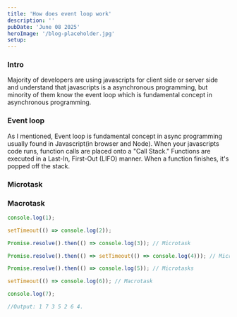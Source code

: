 ```yaml
---
title: 'How does event loop work'
description: ''
pubDate: 'June 08 2025'
heroImage: '/blog-placeholder.jpg'
setup:
---
```


### Intro
Majority of developers are using javascripts for client side or server side and understand that javascripts is a asynchronous programming, but minority of them know the event loop which is fundamental concept in asynchronous programming.

### Event loop
As I mentioned, Event loop is fundamental concept in async programming usually found in Javascript(in browser and Node). When your javascripts code runs, function calls are placed onto a "Call Stack." Functions are executed in a Last-In, First-Out (LIFO) manner. When a function finishes, it's popped off the stack.

### Microtask

### Macrotask

```javascript
console.log(1);

setTimeout(() => console.log(2));

Promise.resolve().then(() => console.log(3)); // Microtask

Promise.resolve().then(() => setTimeout(() => console.log(4))); // Microtask

Promise.resolve().then(() => console.log(5)); // Microtasks

setTimeout(() => console.log(6)); // Macrotask

console.log(7);

//Output: 1 7 3 5 2 6 4.
```